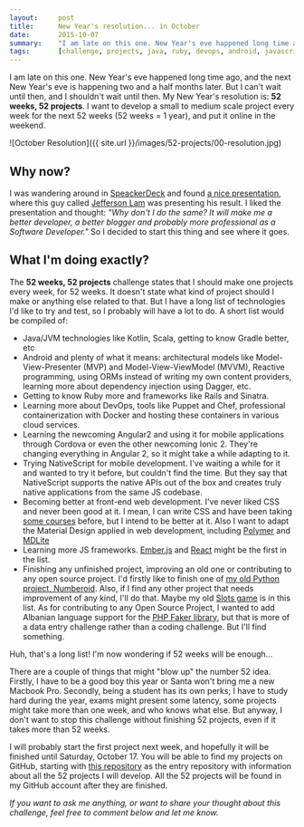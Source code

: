 ```yaml
---
layout:     post
title:      New Year's resolution... in October
date:       2015-10-07
summary:    "I am late on this one. New Year's eve happened long time ago, and the next New Year's eve is happening two and a half years later. But I can't wait until then, and I shouldn't wait until then. My New Year's resolution is: 52 weeks, 52 projects. I want to develop a small to medium scale project every week for the next 52 weeks (52 weeks = 1 year), and put it online in the weekend."
tags:       [challenge, projects, java, ruby, devops, android, javascript, python, open, source]
---
```


I am late on this one. New Year's eve happened long time ago, and the next New Year's eve is happening two and a half months later. But I can't wait until then, and I shouldn't wait until then. My New Year's resolution is: **52 weeks, 52 projects**. I want to develop a small to medium scale project every week for the next 52 weeks (52 weeks = 1 year), and put it online in the weekend.

![October Resolution]({{ site.url }}/images/52-projects/00-resolution.jpg)

## Why now?
I was wandering around in [SpeackerDeck](https://speakerdeck.com/) and found [a nice presentation](https://speakerdeck.com/jeffersonlam/reflections-from-52-weeks-52-projects), where this guy called [Jefferson Lam](http://jefferson.im/) was presenting his result. I liked the presentation and thought: _"Why don't I do the same? It will make me a better developer, a better blogger and probably more professional as a Software Developer."_ So I decided to start this thing and see where it goes. 

## What I'm doing exactly?
The **52 weeks, 52 projects** challenge states that I should make one projects every week, for 52 weeks. It doesn't state what kind of project should I make or anything else related to that. But I have a long list of technologies I'd like to try and test, so I probably will have a lot to do. A short list would be compiled of:

- Java/JVM technologies like Kotlin, Scala, getting to know Gradle better, etc
- Android and plenty of what it means: architectural models like Model-View-Presenter (MVP) and Model-View-ViewModel (MVVM), Reactive programming, using ORMs instead of writing my own content providers, learning more about dependency injection using Dagger, etc.
- Getting to know Ruby more and frameworks like Rails and Sinatra. 
- Learning more about DevOps, tools like Puppet and Chef, professional containerization with Docker and hosting these containers in various cloud services.
- Learning the newcoming Angular2 and using it for mobile applications through Cordova or even the other newcoming Ionic 2. They're changing everything in Angular 2, so it might take a while adapting to it.
- Trying NativeScript for mobile development. I've waiting a while for it and wanted to try it before, but couldn't find the time. But they say that NativeScript supports the native APIs out of the box and creates truly native applications from the same JS codebase.
- Becoming better at front-end web development. I've never liked CSS and never been good at it. I mean, I can write CSS and have been taking [some courses](https://aziflaj.github.io/my-first-website/) before, but I intend to be better at it. Also I want to adapt the Material Design applied in web development, including [Polymer](https://www.polymer-project.org/1.0/) and [MDLite](http://www.getmdl.io/)
- Learning more JS frameworks. [Ember.js](http://emberjs.com/) and [React](https://facebook.github.io/react/) might be the first in the list.
- Finishing any unfinished project, improving an old one or contributing to any open source project. I'd firstly like to finish one of [my old Python project, Numberoid](https://github.com/aziflaj/numberoid). Also, if I find any other project that needs improvement of any kind, I'll do that. Maybe my old [Slots game](https://github.com/aziflaj/slots) is in this list. As for contributing to any Open Source Project, I wanted to add Albanian language support for the [PHP Faker library](https://github.com/fzaninotto/Faker), but that is more of a data entry challenge rather than a coding challenge. But I'll find something.

Huh, that's a long list! I'm now wondering if 52 weeks will be enough...

There are a couple of things that might "blow up" the number 52 idea. Firstly, I have to be a good boy this year or Santa won't bring me a new Macbook Pro. Secondly, being a student has its own perks; I have to study hard during the year, exams might present some latency, some projects might take more than one week, and who knows what else. But anyway, I don't want to stop this challenge without finishing 52 projects, even if it takes more than 52 weeks.

I will probably start the first project next week, and hopefully it will be finished until Saturday, October 17. You will be able to find my projects on GitHub, starting with [this repository](https://github.com/aziflaj/52) as the entry repository with information about all the 52 projects I will develop. All the 52 projects will be found in my GitHub account after they are finished.

_If you want to ask me anything, or want to share your thought about this challenge, feel free to comment below and let me know._
